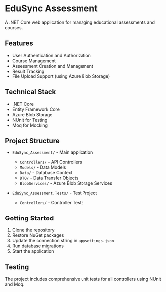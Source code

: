 # EduSync Assessment

A .NET Core web application for managing educational assessments and courses.

## Features

- User Authentication and Authorization
- Course Management
- Assessment Creation and Management
- Result Tracking
- File Upload Support (using Azure Blob Storage)

## Technical Stack

- .NET Core
- Entity Framework Core
- Azure Blob Storage
- NUnit for Testing
- Moq for Mocking

## Project Structure

- `EduSync_Assessment/` - Main application
  - `Controllers/` - API Controllers
  - `Models/` - Data Models
  - `Data/` - Database Context
  - `DTO/` - Data Transfer Objects
  - `BlobServices/` - Azure Blob Storage Services

- `EduSync_Assessment.Tests/` - Test Project
  - `Controllers/` - Controller Tests

## Getting Started

1. Clone the repository
2. Restore NuGet packages
3. Update the connection string in `appsettings.json`
4. Run database migrations
5. Start the application

## Testing

The project includes comprehensive unit tests for all controllers using NUnit and Moq. 